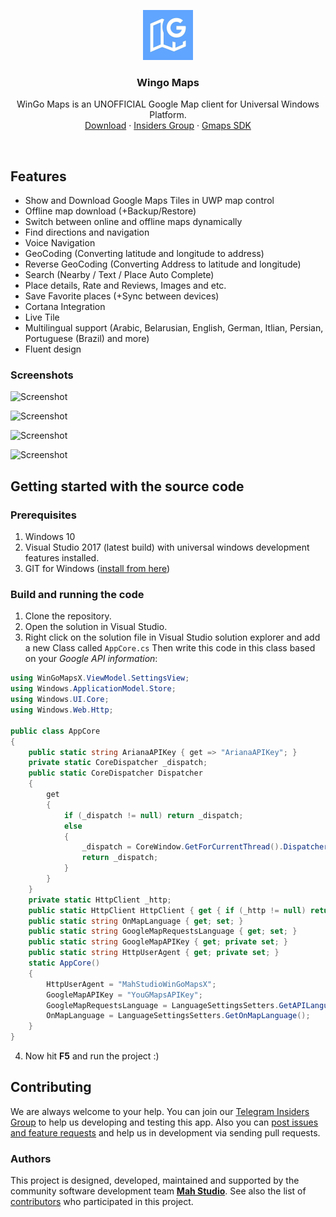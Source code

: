 <p align="center">
  <a href="https://www.microsoft.com/en-us/store/p/denna/9n9c2hwnzcft">
    <img src="https://github.com/MahStudio/WinGo-Maps/raw/WinGoMapsX/WinGoMapsX/Assets/Branding.jpg" width=80 height=80>
  </a>

  <h3 align="center">Wingo Maps</h3>

  <p align="center">
    WinGo Maps is an UNOFFICIAL Google Map client for Universal Windows Platform.
    <br>
    <a href="https://www.microsoft.com/en-us/p/wingo-maps/9nmj42v775gt">Download</a>
    &middot;
    <a href="https://t.me/joinchat/DQwGRhG-DXgBJNDWjGEoZQ">Insiders Group</a>
  &middot;
    <a href="https://github.com/NGame1/UWPGmaps.SDK">Gmaps SDK</a>
    <br>
    
  </p>
</p>

<br>

## Features

- Show and Download Google Maps Tiles in UWP map control
- Offline map download (+Backup/Restore)
- Switch between online and offline maps dynamically 
- Find directions and navigation
- Voice Navigation
- GeoCoding (Converting latitude and longitude to address)
- Reverse GeoCoding (Converting Address to latitude and longitude)
- Search (Nearby / Text / Place Auto Complete)
- Place details, Rate and Reviews, Images and etc.
- Save Favorite places (+Sync between devices)
- Cortana Integration
- Live Tile
- Multilingual support (Arabic, Belarusian, English, German, Itlian, Persian, Portuguese (Brazil) and more)
- Fluent design

### Screenshots
![Screenshot](http://s9.picofile.com/file/8319001000/image_2018_02_09_23_23_27.png)

![Screenshot](http://s8.picofile.com/file/8319001034/image_2018_02_09_23_23_01.png)

![Screenshot](http://s8.picofile.com/file/8319001042/image_2018_02_09_23_25_39.png)

![Screenshot](http://s8.picofile.com/file/8319001100/image_2018_02_09_23_28_07.png)

## Getting started with the source code

### Prerequisites

1. Windows 10
2. Visual Studio 2017 (latest build) with universal windows development features installed.
3. GIT for Windows ([install from here](http://gitforwindows.org/))

### Build and running the code

1. Clone the repository.
2. Open the solution in Visual Studio.
3. Right click on the solution file in Visual Studio solution explorer and add a new Class called `AppCore.cs`
Then write this code in this class based on your *Google API information*: 

```csharp
using WinGoMapsX.ViewModel.SettingsView;
using Windows.ApplicationModel.Store;
using Windows.UI.Core;
using Windows.Web.Http;

public class AppCore
{
    public static string ArianaAPIKey { get => "ArianaAPIKey"; }
    private static CoreDispatcher _dispatch;
    public static CoreDispatcher Dispatcher
    {
        get
        {
            if (_dispatch != null) return _dispatch;
            else
            {
                _dispatch = CoreWindow.GetForCurrentThread().Dispatcher;
                return _dispatch;
            }
        }
    }
    private static HttpClient _http;
    public static HttpClient HttpClient { get { if (_http != null) return _http; else { _http = new HttpClient(); return _http; } } }
    public static string OnMapLanguage { get; set; }
    public static string GoogleMapRequestsLanguage { get; set; }
    public static string GoogleMapAPIKey { get; private set; }
    public static string HttpUserAgent { get; private set; }
    static AppCore()
    {
        HttpUserAgent = "MahStudioWinGoMapsX";
        GoogleMapAPIKey = "YouGMapsAPIKey";
        GoogleMapRequestsLanguage = LanguageSettingsSetters.GetAPILanguage();
        OnMapLanguage = LanguageSettingsSetters.GetOnMapLanguage();
    }
}
```

4. Now hit **F5** and run the project :)

## Contributing

We are always welcome to your help. You can join our [Telegram Insiders Group](https://t.me/joinchat/DQwGRhG-DXgBJNDWjGEoZQ) to help us developing and testing this app. Also you can [post issues and feature requests](https://github.com/MahStudio/WinGo-Maps/issues) and help us in development via sending pull requests. 

### Authors

This project is designed, developed, maintained and supported by the community software development team [**Mah Studio**](https://github.com/MahStudio/).
See also the list of [contributors](https://github.com/MahStudio/WinGo-Maps/contributors) who participated in this project.
